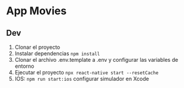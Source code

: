 # App Movies

## Dev

1. Clonar el proyecto
2. Instalar dependencias `npm install`
3. Clonar el archivo .env.template a .env y configurar las variables de entorno
4. Ejecutar el proyecto `npx react-native start --resetCache`
5. IOS: `npm run start:ios` configurar simulador en Xcode